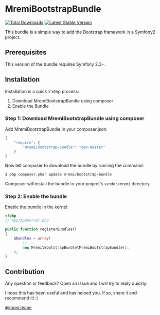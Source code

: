 MremiBootstrapBundle
====================

[![Total Downloads](https://poser.pugx.org/mremi/bootstrap-bundle/downloads.png)](https://packagist.org/packages/mremi/bootstrap-bundle)
[![Latest Stable Version](https://poser.pugx.org/mremi/bootstrap-bundle/v/stable.png)](https://packagist.org/packages/mremi/bootstrap-bundle)

This bundle is a simple way to add the Bootstrap framework in a Symfony2
project.

## Prerequisites

This version of the bundle requires Symfony 2.3+.

## Installation

Installation is a quick 2 step process:

1. Download MremiBootstrapBundle using composer
2. Enable the Bundle

### Step 1: Download MremiBootstrapBundle using composer

Add MremiBootstrapBundle in your composer.json:

```js
{
    "require": {
        "mremi/bootstrap-bundle": "dev-master"
    }
}
```

Now tell composer to download the bundle by running the command:

``` bash
$ php composer.phar update mremi/bootstrap-bundle
```

Composer will install the bundle to your project's `vendor/mremi` directory.

### Step 2: Enable the bundle

Enable the bundle in the kernel:

``` php
<?php
// app/AppKernel.php

public function registerBundles()
{
    $bundles = array(
        // ...
        new Mremi\BootstrapBundle\MremiBootstrapBundle(),
    );
}
```

## Contribution

Any question or feedback? Open an issue and I will try to reply quickly.

I hope this has been useful and has helped you. If so, share it and recommend
it! :)

[@mremitsme](https://twitter.com/mremitsme)
